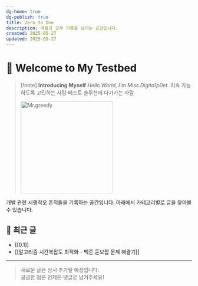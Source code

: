```yaml
---
dg-home: true
dg-publish: true
title: Zero to One
description: 개발과 공부 기록을 남기는 공간입니다.
created: 2025-05-27
updated: 2025-05-27
---
```

# 👋 Welcome to My Testbed

> [!note] **Introducing Myself**
> *Hello World, I'm Miss.Digita1p0et.*
> 지속 가능하도록 고민하는 사람
> 베스트 솔루션에 다가가는 사람
> 
>
> <img src="/img/Mr.greedy.png" width="250" alt="Mr.greedy" />

개발 관련 시행착오 흔적들을 기록하는 공간입니다.
아래에서 카테고리별로 글을 찾아볼 수 있습니다.


## 📂 최근 글

- [[0.1]]
- [[알고리즘 시간복잡도 최적화 - 백준 듣보잡 문제 해결기]]
---

> 새로운 글은 상시 추가될 예정입니다.  
> 궁금한 점은 언제든 댓글로 남겨주세요!